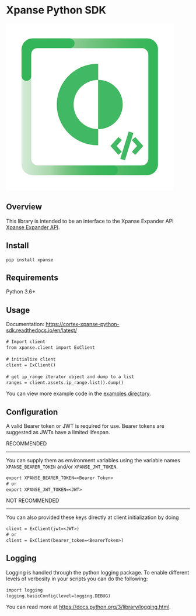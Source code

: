 Xpanse Python SDK
==================
![Xpanse](https://github.com/PaloAltoNetworks/cortex-xpanse-python-sdk/blob/main/docs/_source/_static/xpanse_banner.png?raw=true|width=400)


Overview
--------

This library is intended to be an interface to the Xpanse Expander API [Xpanse Expander API](https://knowledgebase.xpanse.co/expander-apis/>).

Install
-------

    pip install xpanse

Requirements
------------

Python 3.6+

Usage
-----
Documentation: https://cortex-xpanse-python-sdk.readthedocs.io/en/latest/

    # Import client
    from xpanse.client import ExClient

    # initialize client
    client = ExClient()

    # get ip_range iterator object and dump to a list
    ranges = client.assets.ip_range.list().dump()

You can view more example code in the [examples directory](https://github.com/PaloAltoNetworks/cortex-xpanse-python-sdk/tree/main/examples>).

Configuration
-------------

A valid Bearer token or JWT is required for use. Bearer tokens are suggested as JWTs have a limited lifespan. 

RECOMMENDED
***********
You can supply them as environment variables using the variable names ``XPANSE_BEARER_TOKEN`` and/or ``XPANSE_JWT_TOKEN``.

    export XPANSE_BEARER_TOKEN=<Bearer Token>
    # or
    export XPANSE_JWT_TOKEN=<JWT>
    

NOT RECOMMENDED
***************
You can also provided these keys directly at client initialization by doing

    client = ExClient(jwt=<JWT>)
    # or
    client = ExClient(bearer_token=<BearerToken>) 

Logging
-------
Logging is handled through the python logging package. To enable different levels of verbosity in your scripts you can do the following:

    import logging
    logging.basicConfig(level=logging.DEBUG)

You can read more at https://docs.python.org/3/library/logging.html.
